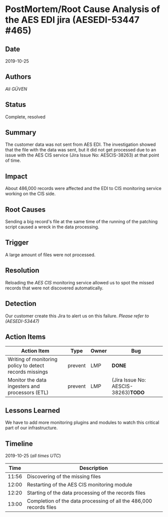 # PostMortem/Root Cause Analysis of the AES EDI jira (AESEDI-53447 #465)

## Date
2019-10-25

## Authors
*Ali GÜVEN*

## Status
Complete, resolved

## Summary
The customer data was not sent from AES EDI. The investigation showed that the file with the data was sent, but it did not get processed due to an issue with the AES CIS service (Jira Issue No: AESCIS-38263) at that point of time. 

## Impact
About 486,000 records were affected and the EDI to CIS monitoring service working on the CIS side.

## Root Causes
Sending a big record's file at the same time of the running of the patching script caused a wreck in the data processing.

## Trigger
A large amount of files were not processed.

## Resolution
Reloading the *AES CIS* monitoring service allowed us to spot the missed records that were not discovered automatically. 

## Detection
Our customer create this Jira to alert us on this failure. *Please refer to (AESEDI-53447)*


## Action Items
| Action Item | Type | Owner | Bug |
| ----------- | ---- | ----- | --- |
| Writing of monitoring policy to detect records missings | prevent | LMP | **DONE** |
| Monitor the data ingesters and processors (ETL) | prevent | LMP | (Jira Issue No: AESCIS-38263)**TODO** |

## Lessons Learned
We have to add more monitoring plugins and modules to watch this critical part of our infrastructure. 

## Timeline

2019-10-25 (*all times UTC*)

| Time  | Description |
| ----- | ----------- |
| 11:56 | Discovering of the missing files |
| 12:00 | Restarting of the AES CIS monitoring module |
| 12:20 | Starting of the data processing of the records files |
| 13:00 | Completion of the data processing of all the 486,000 records files |
